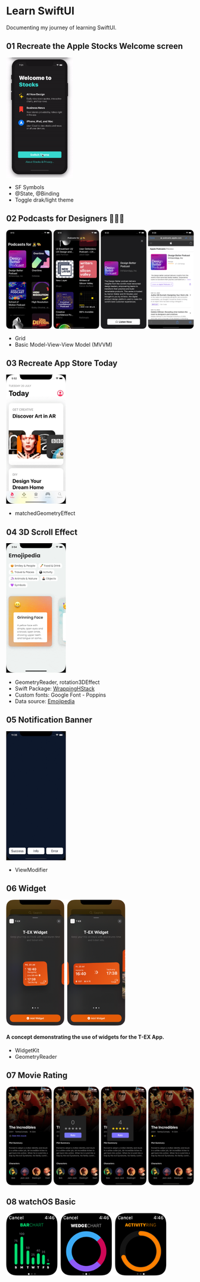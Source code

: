 # Learn SwiftUI

Documenting my journey of learning SwiftUI.

## 01 Recreate the Apple Stocks Welcome screen
<img src="./screenshots/01-apple-stocks.gif" width="180" alt="recreate the apple stocks welcome screen">

- SF Symbols
- @State, @Binding
- Toggle drak/light theme


## 02 Podcasts for Designers 👩‍🎨🎨

<img src="./screenshots/02-podcasts.png" width="680px" alt="podcasts for designers">

- Grid 
- Basic Model-View-View Model (MVVM)


## 03 Recreate App Store Today

<img src="./screenshots/03-appstore-today.gif" alt="recreate app store today" width="160">

- matchedGeometryEffect

## 04 3D Scroll Effect

<img src="./screenshots/04-3d-scroll-effect.gif" alt="3d scroll effect" width="160">

- GeometryReader, rotation3DEffect
- Swift Package: [WrappingHStack](https://github.com/dkk/WrappingHStack)
- Custom fonts: Google Font - Poppins
- Data source: [Emojipedia](https://emojipedia.org/)

## 05 Notification Banner

<img src="./screenshots/05-notification-banner.gif" alt="notification banner" width="160">

- ViewModifier

## 06 Widget

<img src="./screenshots/06-tex-widget-v2.png" alt="widget" width="320">

#### A concept demonstrating the use of widgets for the T-EX App.

- WidgetKit
- GeometryReader

## 07 Movie Rating
<img src="./screenshots/07-movie-rating.png" alt="movie rating ui" width="680">

## 08 watchOS Basic
<img src="./screenshots/08-watchos-basic.png" alt="Apple wathOS basic" width="430">